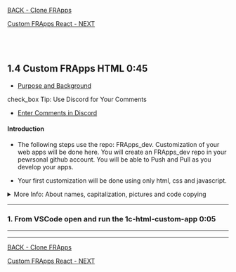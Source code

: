 <!-- ------------------------------------------------------------------------- -->

<div class="page-back">

[BACK - Clone FRApps](/Setup/fr0103_Clone-FR-Apps.md)
</div><div class="page-next">

[Custom FRApps React - NEXT](/Setup/fr0105_Custom-FR-Apps-React.md)
</div><div style="margin-top:35px">&nbsp;</div> 
 
<!-- ------------------------------------------------------------------------- -->

## 1.4 Custom FRApps HTML 0:45 <!-- {docsify-ignore} -->
- [Purpose and Background](../Setup/purposes/pfr0104_Custom-FR-Apps-HTML.md)

<div class="notice-tip">
  <div class="notice-tip-header">
    <span class="google-icon">check_box</span> <!-- or check -->
    Tip: Use Discord  for Your Comments 
  </div>

- [Enter Comments in Discord](https://discord.com/channels/928752444316483585/931216956827250709)
</div>

#### Introduction  
- The following steps use the repo: FRApps_dev. Customization of your web apps will be done here. You will create an FRApps_dev repo in your pewrsonal github account. You will be able to Push and Pull as you develop your apps.

- Your first customization will be done using only html, css and javascript. 

<details class="details-style">
    <summary class="summary-style">
More Info: About names, capitalization, pictures and code copying
    </summary>
    <div class="popup">

- In this tutorial please be careful to use the Exact Spelling and Capitalization. You will be using Windows, Unix and GitBash command prompts. Improper captialization will cause commands to fail. Some examples are: Local_Admin, myProject, repos, remotes and .ssh.
- This documentation was produced in 2021-2022. You will experience differences in some of the pictures due to the changes made over time by the developers of the softwares and web sites that are used.
- We recommend that you copy and paste code snippets from the documentation into your workstation/server. This will reduce the errors caused by hand typing.
Hover over the snippet and click copy, then paste as appropriate.

</div>
</details>


----


### 1. From VSCode open and run the 1c-html-custom-app 0:05
----


----



<!-- ------------------------------------------------------------------------- -->

<div class="page-back">

[BACK - Clone FRApps](/Setup/fr0103_Clone-FR-Apps.md)
</div><div class="page-next">

[Custom FRApps React - NEXT](/Setup/fr0105_Custom-FR-Apps-React.md)
</div>


